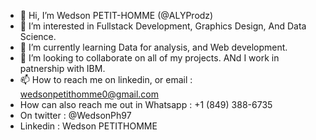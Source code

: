 - 👋 Hi, I’m  Wedson PETIT-HOMME (@ALYProdz)
- 👀 I’m interested in Fullstack Development, Graphics Design, And Data Science.
- 🌱 I’m currently learning Data for analysis, and Web development.
- 💞️ I’m looking to collaborate on all of my projects. ANd I work in patnership with IBM.
- 📫 How to reach me on linkedin, or email : wedsonpetithomme0@gmail.com
- How can also reach me out in Whatsapp : +1 (849) 388-6735
- On twitter : @WedsonPh97
- Linkedin : Wedson PETITHOMME

<!---
ALYProdz/ALYProdz is a ✨ special ✨ repository because its `README.md` (this file) appears on your GitHub profile.
You can click the Preview link to take a look at your changes.
--->
